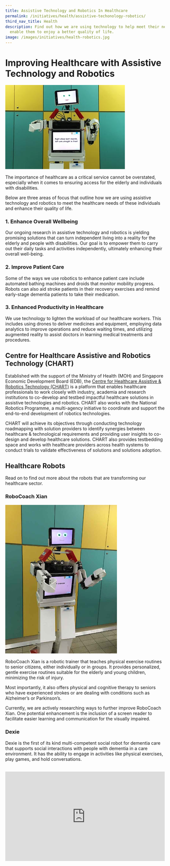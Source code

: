 ```yaml
---
title: Assistive Technology and Robotics In Healthcare
permalink: /initiatives/health/assistive-techonology-robotics/
third_nav_title: Health
description: Find out how we are using technology to help meet their needs and
  enable them to enjoy a better quality of life.
image: /images/initiatives/health-robotics.jpg
---
```

# Improving Healthcare with Assistive Technology and Robotics

![robotics in healthcare](/images/initiatives/health-robotics.jpg)

The importance of healthcare as a critical service cannot be overstated, especially when it comes to ensuring access for the elderly and individuals with disabilities. 

Below are three areas of focus that outline how we are using assistive technology and robotics to meet the healthcare needs of these individuals and enhance their quality of life.

### 1. Enhance Overall Wellbeing

Our ongoing research in assistive technology and robotics is yielding promising solutions that can turn independent living into a reality for the elderly and people with disabilities. Our goal is to empower them to carry out their daily tasks and activities independently, ultimately enhancing their overall well-being.

### 2. Improve Patient Care

Some of the ways we use robotics to enhance patient care include automated bathing machines and droids that monitor mobility progress. Robots can also aid stroke patients in their recovery exercises and remind early-stage dementia patients to take their medication.

### 3. Enhanced Productivity in Healthcare

We use technology to lighten the workload of our healthcare workers. This includes using drones to deliver medicines and equipment, employing data analytics to improve operations and reduce waiting times, and utilizing augmented reality to assist doctors in learning medical treatments and procedures.

## Centre for Healthcare Assistive and Robotics Technology (CHART)

Established with the support of the Ministry of Health (MOH) and Singapore Economic Development Board (EDB), the [Centre for Healthcare Assistive &amp; Robotics Technology (CHART)](https://www.cgh.com.sg/chart) is a platform that enables healthcare professionals to work closely with industry, academia and research institutions to co-develop and testbed impactful healthcare solutions in assistive technologies and robotics. CHART also works with the National Robotics Programme, a multi-agency initiative to coordinate and support the end-to-end development of robotics technologies.

CHART will achieve its objectives through conducting technology roadmapping with solution providers to identify synergies between healthcare &amp; technological requirements and providing user insights to co-design and develop healthcare solutions. CHART also provides testbedding space and works with healthcare providers across health systems to conduct trials to validate effectiveness of solutions and solutions adoption.

## Healthcare Robots

Read on to find out more about the robots that are transforming our healthcare sector.

### RoboCoach Xian

<div style="width:70%;height:70%;"><img src="/images/initiatives/smart-nation-robocoach.jpg" alt="RoboCoach Xian" class="center"></div>

RoboCoach Xian is a robotic trainer that teaches physical exercise routines to senior citizens, either individually or in groups. It provides personalized, gentle exercise routines suitable for the elderly and young children, minimizing the risk of injury.

Most importantly, it also offers physical and cognitive therapy to seniors who have experienced strokes or are dealing with conditions such as Alzheimer’s or Parkinson’s.

Currently, we are actively researching ways to further improve RoboCoach Xian. One potential enhancement is the inclusion of a screen reader to facilitate easier learning and communication for the visually impaired.

### Dexie

Dexie is the first of its kind multi-competent social robot for dementia care that supports social interactions with people with dementia in a care environment. It has the ability to engage in activities like physical exercises, play games, and hold conversations.

<br>

<div style="max-width: 1280px">
    <div style="height: 0;
            overflow: hidden;
            position: relative;
            padding-bottom: 56.25%;">
        <iframe src="https://www.youtube.com/embed/-5688_aNjOA?si=2xSbzOW4N5RhqdL5" height="720" width="1280" frameborder="0" title="YouTube video player" allow="accelerometer; autoplay; clipboard-write; encrypted-media; gyroscope; picture-in-picture" style="top: 0;
                left: 0;
                right: 0;
                bottom: 0;
                height: 100%;
                border: none;
                max-width: 100%;
                position: absolute;"></iframe>
    </div>
</div>

